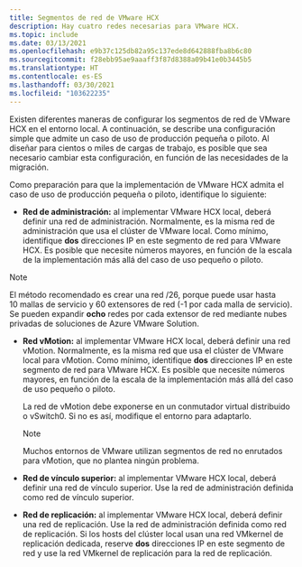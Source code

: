 ```yaml
---
title: Segmentos de red de VMware HCX
description: Hay cuatro redes necesarias para VMware HCX.
ms.topic: include
ms.date: 03/13/2021
ms.openlocfilehash: e9b37c125db82a95c137ede8d642888fba8b6c80
ms.sourcegitcommit: f28ebb95ae9aaaff3f87d8388a09b41e0b3445b5
ms.translationtype: HT
ms.contentlocale: es-ES
ms.lasthandoff: 03/30/2021
ms.locfileid: "103622235"
---
```

<!-- Used in avs-production-ready-deployment.md and tutorial-deploy-vmware-hcx.md -->

Existen diferentes maneras de configurar los segmentos de red de VMware HCX en el entorno local. A continuación, se describe una configuración simple que admite un caso de uso de producción pequeña o piloto.  Al diseñar para cientos o miles de cargas de trabajo, es posible que sea necesario cambiar esta configuración, en función de las necesidades de la migración.  

Como preparación para que la implementación de VMware HCX admita el caso de uso de producción pequeña o piloto, identifique lo siguiente:

- **Red de administración:** al implementar VMware HCX local, deberá definir una red de administración.  Normalmente, es la misma red de administración que usa el clúster de VMware local.  Como mínimo, identifique **dos** direcciones IP en este segmento de red para VMware HCX. Es posible que necesite números mayores, en función de la escala de la implementación más allá del caso de uso pequeño o piloto.

> [!NOTE]
   > El método recomendado es crear una red /26, porque puede usar hasta 10 mallas de servicio y 60 extensores de red (-1 por cada malla de servicio). Se pueden expandir **ocho** redes por cada extensor de red mediante nubes privadas de soluciones de Azure VMware Solution.
   >
   
- **Red vMotion:** al implementar VMware HCX local, deberá definir una red vMotion.  Normalmente, es la misma red que usa el clúster de VMware local para vMotion.  Como mínimo, identifique **dos** direcciones IP en este segmento de red para VMware HCX. Es posible que necesite números mayores, en función de la escala de la implementación más allá del caso de uso pequeño o piloto.

   La red de vMotion debe exponerse en un conmutador virtual distribuido o vSwitch0. Si no es así, modifique el entorno para adaptarlo.

   > [!NOTE]
   > Muchos entornos de VMware utilizan segmentos de red no enrutados para vMotion, que no plantea ningún problema.

- **Red de vínculo superior:** al implementar VMware HCX local, deberá definir una red de vínculo superior. Use la red de administración definida como red de vínculo superior.
   
- **Red de replicación:** al implementar VMware HCX local, deberá definir una red de replicación. Use la red de administración definida como red de replicación.  Si los hosts del clúster local usan una red VMkernel de replicación dedicada, reserve **dos** direcciones IP en este segmento de red y use la red VMkernel de replicación para la red de replicación.
